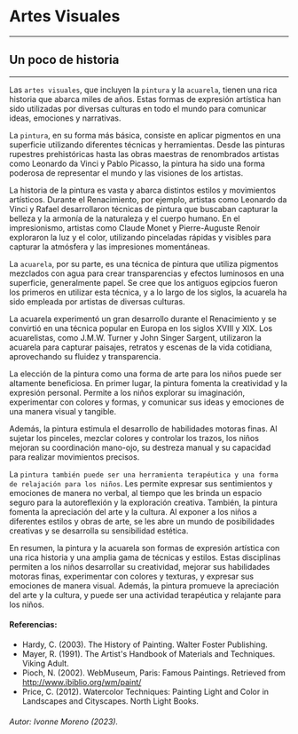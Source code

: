# Artes Visuales
***

## Un poco de historia

***

Las `artes visuales`, que incluyen la `pintura` y la `acuarela`, tienen una rica historia que abarca miles de años. Estas formas de expresión artística han sido utilizadas por diversas culturas en todo el mundo para comunicar ideas, emociones y narrativas.

La `pintura`, en su forma más básica, consiste en aplicar pigmentos en una superficie utilizando diferentes técnicas y herramientas. Desde las pinturas rupestres prehistóricas hasta las obras maestras de renombrados artistas como Leonardo da Vinci y Pablo Picasso, la pintura ha sido una forma poderosa de representar el mundo y las visiones de los artistas.

La historia de la pintura es vasta y abarca distintos estilos y movimientos artísticos. Durante el Renacimiento, por ejemplo, artistas como Leonardo da Vinci y Rafael desarrollaron técnicas de pintura que buscaban capturar la belleza y la armonía de la naturaleza y el cuerpo humano. En el impresionismo, artistas como Claude Monet y Pierre-Auguste Renoir exploraron la luz y el color, utilizando pinceladas rápidas y visibles para capturar la atmósfera y las impresiones momentáneas.

La `acuarela`, por su parte, es una técnica de pintura que utiliza pigmentos mezclados con agua para crear transparencias y efectos luminosos en una superficie, generalmente papel. Se cree que los antiguos egipcios fueron los primeros en utilizar esta técnica, y a lo largo de los siglos, la acuarela ha sido empleada por artistas de diversas culturas.

La acuarela experimentó un gran desarrollo durante el Renacimiento y se convirtió en una técnica popular en Europa en los siglos XVIII y XIX. Los acuarelistas, como J.M.W. Turner y John Singer Sargent, utilizaron la acuarela para capturar paisajes, retratos y escenas de la vida cotidiana, aprovechando su fluidez y transparencia.

La elección de la pintura como una forma de arte para los niños puede ser altamente beneficiosa. En primer lugar, la pintura fomenta la creatividad y la expresión personal. Permite a los niños explorar su imaginación, experimentar con colores y formas, y comunicar sus ideas y emociones de una manera visual y tangible.

Además, la pintura estimula el desarrollo de habilidades motoras finas. Al sujetar los pinceles, mezclar colores y controlar los trazos, los niños mejoran su coordinación mano-ojo, su destreza manual y su capacidad para realizar movimientos precisos.

La `pintura también puede ser una herramienta terapéutica y una forma de relajación para los niños`. Les permite expresar sus sentimientos y emociones de manera no verbal, al tiempo que les brinda un espacio seguro para la autoreflexión y la exploración creativa. También, la pintura fomenta la apreciación del arte y la cultura. Al exponer a los niños a diferentes estilos y obras de arte, se les abre un mundo de posibilidades creativas y se desarrolla su sensibilidad estética.

En resumen, la pintura y la acuarela son formas de expresión artística con una rica historia y una amplia gama de técnicas y estilos. Estas disciplinas permiten a los niños desarrollar su creatividad, mejorar sus habilidades motoras finas, experimentar con colores y texturas, y expresar sus emociones de manera visual. Además, la pintura promueve la apreciación del arte y la cultura, y puede ser una actividad terapéutica y relajante para los niños.

#### Referencias:

* Hardy, C. (2003). The History of Painting. Walter Foster Publishing.
* Mayer, R. (1991). The Artist's Handbook of Materials and Techniques. Viking Adult.
* Pioch, N. (2002). WebMuseum, Paris: Famous Paintings. Retrieved from http://www.ibiblio.org/wm/paint/
* Price, C. (2012). Watercolor Techniques: Painting Light and Color in Landscapes and Cityscapes. North Light Books.

###### Autor: Ivonne Moreno (2023).